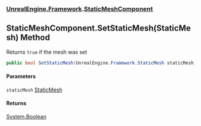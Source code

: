 ### [UnrealEngine.Framework](UnrealEngine_Framework.md 'UnrealEngine.Framework').[StaticMeshComponent](StaticMeshComponent.md 'UnrealEngine.Framework.StaticMeshComponent')
## StaticMeshComponent.SetStaticMesh(StaticMesh) Method
Returns `true` if the mesh was set  
```csharp
public bool SetStaticMesh(UnrealEngine.Framework.StaticMesh staticMesh);
```
#### Parameters
<a name='UnrealEngine_Framework_StaticMeshComponent_SetStaticMesh(UnrealEngine_Framework_StaticMesh)_staticMesh'></a>
`staticMesh` [StaticMesh](StaticMesh.md 'UnrealEngine.Framework.StaticMesh')  
  
#### Returns
[System.Boolean](https://docs.microsoft.com/en-us/dotnet/api/System.Boolean 'System.Boolean')  
